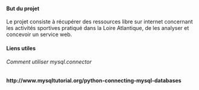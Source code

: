 <h4>But du projet</h4>
Le projet consiste à récupérer des ressources libre sur internet concernant les activités sportives pratiqué dans la Loire Atlantique, de les analyser et concevoir un service web.


<h4>Liens utiles<h/h4>
<h6>Comment utiliser mysql.connector</h6>
http://www.mysqltutorial.org/python-connecting-mysql-databases
